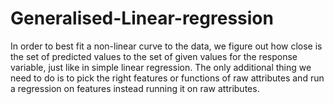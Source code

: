 # Generalised-Linear-regression

In order to best fit a non-linear curve to the data, we figure out how close is the set of predicted values to the set of given values for the response variable, just like in simple linear regression. The only additional thing we need to do is to pick the right features or functions of raw attributes and run a regression on features instead running it on raw attributes.

